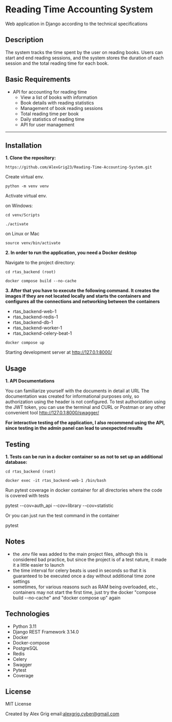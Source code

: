 # Reading Time Accounting System
Web application in Django according to the technical specifications

## Description
The system tracks the time spent by the user on reading books. 
Users can start and end reading sessions, and the system stores 
the duration of each session and the total reading time for each book.

## Basic Requirements
- API for accounting for reading time
  - View a list of books with information
  - Book details with reading statistics
  - Management of book reading sessions
  - Total reading time per book
  - Daily statistics of reading time
  - API for user management

---
## Installation
**1. Clone the repository:**

   ```shell
   https://github.com/AlexGrig23/Reading-Time-Accounting-System.git
   ```

  Create virtual env.

   ```shell
   python -m venv venv
   ```
  
   Activate virtual env.
   
   on Windows: 
   ```shell
   cd venv/Scripts
   ```
   ```shell
   ./activate
   ```
  on Linux or Mac
   ```shell
   source venv/bin/activate
   ```

**2. In order to run the application, you need a Docker desktop**

Navigate to the project directory:
   ```shell
   cd rtas_backend (root)
   ```

   ```shell
   docker compose build --no-cache
   ```
   
**3. After that you have to execute the following command. 
   It creates the images if they are not located locally and starts the containers and configures 
   all the connections and networking between the containers**

   - rtas_backend-web-1
   - rtas_backend-redis-1
   - rtas_backend-db-1
   - rtas_backend-worker-1
   - rtas_backend-celery-beat-1

   ```shell
   docker compose up
   ```
   Starting development server at  http://127.0.1:8000/
  
	
## Usage

**1. API Documentations**

You can familiarize yourself with the documents in detail at URL
The documentation was created for informational purposes only, so authorization using the header is not configured. 
To test authorization using the JWT token, you can use the terminal and CURL or Postman or any other convenient tool
 http://127.0.1:8000/swagger/

**For interactive testing of the application, 
I also recommend using the API, since testing in the admin panel can lead to unexpected results**


## Testing

**1. Tests can be run in a docker container so as not to set up an additional database:**

```shell
cd rtas_backend (root)
```

```shell
docker exec -it rtas_backend-web-1 /bin/bash
```
Run pytest coverage in docker container for all directories where the code is covered with tests

pytest --cov=auth_api --cov=library --cov=statistic

Or you can just run the test command in the container

pytest

## Notes

- the .env file was added to the main project files, although this is considered bad practice, but since the project is of a test nature, it made it a little easier to launch
- the time interval for celery beats is used in seconds so that it is guaranteed to be executed once a day without additional time zone settings
- sometimes, for various reasons such as RAM being overloaded, etc., containers may not start the first time, just try the docker "compose build --no-cache" and "docker compose up" again

## Technologies

- Python 3.11
- Django REST Framework 3.14.0
- Docker 
- Docker-compose
- PostgreSQL
- Redis
- Celery
- Swagger
- Pytest
- Coverage

## License
MIT License

Created by Alex Grig
email:alexgrig.cyber@gmail.com
